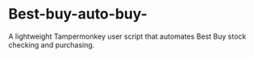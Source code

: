 # Best-buy-auto-buy-
A lightweight Tampermonkey user script that automates Best Buy stock checking and purchasing.
